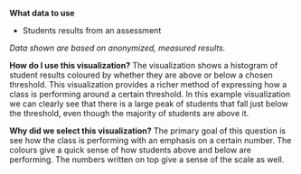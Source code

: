 **What data to use**

- Students results from an assessment

*Data shown are based on anonymized, measured results.*

**How do I use this visualization?** 
The visualization shows a histogram of student results coloured by whether they are above or below a chosen threshold. 
This visualization provides a richer method of expressing how a class is performing around a certain threshold. 
In this example visualization we can clearly see that there is a large peak of students that fall just below the threshold, even though the majority of students are above it. 

**Why did we select this visualization?**
The primary goal of this question is see how the class is performing with an emphasis on a certain number. The colours give a quick sense of how students above and below are performing. The numbers written on top give a sense of the scale as well. 
